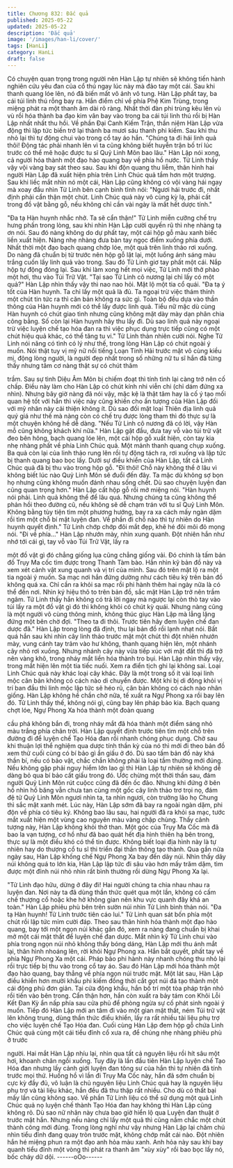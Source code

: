 ```yaml
---
title: Chương 832: Đắc quả
published: 2025-05-22
updated: 2025-05-22
description: 'Đắc quả'
image: '/images/han-li/cover/'
tags: [HanLi]
category: HanLi
draft: false
---
```


Có chuyện quan trọng trong người nên Hàn Lập tự nhiên sẽ
không tiến hành nghiên cứu yêu đan của cổ thú ngay lúc này mà
đảo tay một cái. Sau khi thanh quang lóe lên, nó đã biến mất vô
ảnh vô tung.
Hàn Lập phất tay, ba cái túi linh thú rỗng bay ra. Hắn điểm chỉ về
phía Phệ Kim Trùng, trong miệng phát ra một thanh âm dài rõ
ràng.
Nhất thời đàn phi trùng kêu lên vù vù rồi hóa thành ba đạo kim
vân bay vào trong ba cái túi linh thú rồi bị Hàn Lập nhất nhất thu
hồi.
Về phần Đại Canh Kiếm Trận, thần niệm Hàn Lập vừa động thì
lập tức biến trở lại thành ba mươi sáu thanh phi kiếm. Sau khi thu
nhỏ lại thì tự động chui vào trong cổ tay áo hắn.
"Chúng ta đi hái linh quả thôi! Động tác phải nhanh lên vì ta cũng
không biết huyễn trận bố trí lúc trước có thể mê hoặc được tu sĩ
Quỷ Linh Môn bao lâu." Hàn Lập nói xong, cả người hóa thành
một đạo hào quang bay về phía hồ nước.
Tử Linh thấy vậy vội vàng bay sát theo sau.
Sau khi độn quang thu liễm, thân hình hai người Hàn Lập đã xuất
hiện phía trên Linh Chúc quả tầm hơn một trượng.
Sau khi liếc mắt nhìn nó một cái, Hàn Lập cũng không có vội vàng
hái ngay mà xoay đầu nhìn Tử Linh bên cạnh bình tĩnh nói:
"Ngươi hái trước đi, nhất định phải cẩn thận một chút. Linh Chúc
quả này vô cùng kỳ lạ, phải cất trong đồ vật bằng gỗ, nếu không
chỉ cần vài ngày là mất hết dược tính."

"Đa tạ Hàn huynh nhắc nhở. Ta sẽ cẩn thận!" Tử Linh miễn
cưỡng chế trụ hưng phấn trong lòng, sau khi nhìn Hàn Lập cười
quyến rũ thì nhẹ nhàng tạ ơn nói.
Sau đó nàng không do dự phất tay, một cái hộp gỗ màu xanh biếc
liền xuất hiện.
Nàng nhẹ nhàng đưa bàn tay ngọc điểm xuống phía dưới.
Nhất thời một đạo bạch quang chớp lóe, một quả trên linh thảo rơi
xuống.
Do nàng đã chuẩn bị từ trước nên hộp gỗ lật lại, một luồng ánh
sáng màu trắng cuốn lấy linh quả vào trong.
Sau đó Tử Linh giơ tay phất một cái. Nắp hộp tự động đóng lại.
Sau khi làm xong hết mọi việc, Tử Linh mới thở phào một hơi, thu
vào Túi Trữ Vật.
"Tại sao Tử Linh cô nương lại chỉ lấy có một quả?" Hàn Lập nhìn
thấy vậy thì nao nao hỏi. Mặt lộ một tia cổ quái.
"Đa tạ ý tốt của Hàn huynh. Ta chỉ lấy một quả là đủ. Ta ngoại trừ
việc thám thính một chút tin tức ra thì căn bản không ra sức gì.
Toàn bộ đều dựa vào thần thông của Hàn huynh mới có thể lấy
được linh quả. Tiểu nữ mặc dù cùng Hàn huynh có chút giao tình
nhưng cũng không mặt dày mày dạn phân chia công bằng. Số
còn lại Hàn huynh hãy thu lấy đi. Dù sao linh quả này ngoại trừ
việc luyện chế tạo hóa đan ra thì việc phục dụng trực tiếp cũng có
một chút hiệu quả khác, có thể tăng tu vi." Tử Linh thản nhiên
cười nói.
Nghe Tử Linh nói năng có tình có lý như thế, trong lòng Hàn Lập
có chút ngoài ý muốn.
Nói thật tuy vị mỹ nữ nổi tiếng Loạn Tinh Hải trước mặt vô cùng
kiều mị, động lòng người, là người đẹp nhất trong số những nữ tu
sĩ hắn đã từng thấy nhưng tâm cơ nàng thật sự có chút thâm

trầm. Sau sự tình Diệu Âm Môn bị chiếm đoạt thì tính tình lại càng
trở nên cố chấp. Điều này làm cho Hàn Lập có chút kính nhi viễn
chi (chỉ dám đứng xa nhìn).
Nhưng bây giờ nàng đã nói vậy, mặc kệ là thật tâm hay là cố ý tạo
mối quan hệ tốt với hắn thì việc này cũng khiến cho ấn tượng của
Hàn Lập đối với mỹ nhân này cải thiện không ít.
Dù sao đối mặt loại Thiên địa linh quả quý giá như thế mà nàng
còn có chế trụ được lòng tham thì đó thực sự là một chuyện
không hề dễ dàng.
"Nếu Tử Linh cô nương đã có lời, vậy Hàn mỗ cũng không khách
khí nữa." Hàn Lập gật đầu, đưa tay vỗ vào túi trữ vật đeo bên
hông, bạch quang lóe lên, một cái hộp gỗ xuất hiện, còn tay kia
nhẹ nhàng phất về phía Linh Chúc quả.
Một mảnh thanh quang chụp xuống. Ba quả còn lại của linh thảo
rung lên rồi tự động tách ra, rơi xuống và lập tức bị thanh quang
bao bọc lấy.
Dưới sự điều khiển của Hàn Lập, tất cả Linh Chúc quả đã bị thu
vào trong hộp gỗ.
"Đi thôi! Chỗ này không thể ở lâu vì không biết lúc nào Quỷ Linh
Môn sẽ đuổi đến đây. Ta mặc dù không sợ bọn họ nhưng cũng
không muốn đánh nhau sống chết. Dù sao chuyện luyện đan
cũng quan trọng hơn." Hàn Lập cất hộp gỗ rồi mở miệng nói.
"Hàn huynh nói phải. Linh quả không thể để lâu quá. Nhưng
chúng ta cũng không thể phản hồi theo đường cũ, nếu không sẽ
dễ chạm trán với tu sĩ Quỷ Linh Môn. Không bằng tùy tiện tìm một
phương hướng, bay ra xa cách mấy ngàn dặm rồi tìm một chỗ bí
mật luyện đan. Về phần đi chỗ nào thì tự nhiên do Hàn huynh
quyết định." Tử Linh chớp chớp đôi mắt đẹp, khẽ hé đôi môi đỏ
mọng nói.
"Đi về phía…" Hàn Lập nhướn mày, nhìn xung quanh.
Đột nhiên hắn như nhớ tới cái gì, tay vỗ vào Túi Trữ Vật, lấy ra

một đồ vật gì đó chẳng giống lụa cũng chẳng giống vải. Đó chính
là tấm bản đồ Trụy Ma cốc tìm được trong Thanh Tàm bào.
Hắn nhìn kỹ bản đồ này và xem xét cảnh vật xung quanh và vị trí
của mình. Sau đó trên mặt lộ ra một tia ngoài ý muốn. Sa mạc nơi
hắn đứng dường như cách tiêu ký trên bản đồ không quá xa. Chỉ
cần ra khỏi sa mạc rồi phi hành thêm hai ngày nữa là có thể đến
nơi.
Nhìn ký hiệu thô to trên bản đồ, sắc mặt Hàn Lập trở nên trầm
ngâm.
Tử Linh thấy hắn không có trả lời ngay mà ngược lại còn thò tay
vào túi lấy ra một đồ vật gì đó thì không khỏi có chút kỳ quái.
Nhưng nàng cũng là một người vô cùng thông minh, không thúc
giục Hàn Lập mà lẳng lặng đứng một bên chờ đợi.
"Theo ta đi thôi. Trước tiên hãy đem luyện chế đan dược đã." Hàn
Lập trong lòng đã định, thu lại bản đồ rồi lạnh nhạt nói. Bất quá
hắn sau khi nhìn cây linh thảo trước mặt một chút thì đột nhiên
nhướn mày, vung cánh tay trảm vào hư không, thanh quang hiện
lên, một nhánh cây nhỏ rơi xuống.
Nhưng nhánh cây này vừa tiếp xúc với mặt đất thì đã trở nên
vàng khô, trong nháy mắt liền hóa thành tro bụi.
Hàn Lập nhìn thấy vậy, trong mắt hiện lên một tia tiếc nuối.
Xem ra điển tịch ghi lại không sai. Loại Linh Chúc quả này khác
loại cây khác. Đây là một trong số ít vài loại linh mộc căn bản
không có cách nào di chuyển được. Một khi bị di động khỏi vị trí
ban đầu thì linh mộc lập tức sẽ héo rũ, căn bản không có cách
nào nhân giống.
Hàn Lập không hề chần chờ nữa, tế xuất ra Ngự Phong xa rồi
bay lên đó.
Tử Linh thấy thế, không nói gì, cũng bay lên pháp bảo kia.
Bạch quang chợt lóe, Ngự Phong Xa hóa thành một đoàn quang

cầu phá không bắn đi, trong nháy mắt đã hóa thành một điểm
sáng nhỏ màu trắng phía chân trời.
Hàn Lập quyết định trước tiên tìm một chỗ trên đường đi để luyện
chế Tạo Hóa đan rồi nhanh chóng phục dụng. Chờ sau khi thuận
lợi thể nghiệm qua dược tính thần kỳ của nó thì mới đi theo bản
đồ xem thử cuối cùng có bí bảo gì ẩn giấu ở đó.
Dù sao tấm bản đồ này khá thần bí, nếu có bảo vật, chắc chắn
không phải là loại tầm thường mới đúng.
Nếu không gặp phải nguy hiểm lớn lao gì thì Hàn Lập tự nhiên sẽ
không dễ dàng bỏ qua bí bảo cất giấu trong đó.
Ước chừng một thời thần sau, đám người Quỷ Linh Môn rút
cuộcc cũng đã đến ốc đảo.
Nhưng khi đứng ở bên hồ nhìn hồ băng vẫn chưa tan cùng một
gốc cây linh thảo trơ trọi nọ, đám đệ tử Quỷ Linh Môn ngươi nhìn
ta, ta nhìn ngươi, còn trưởng lão họ Chung thì sắc mặt xanh mét.
Lúc này, Hàn Lập sớm đã bay ra ngoài ngàn dặm, phi độn về phía
có tiêu ký.
Không bao lâu sau, hai người đã ra khỏi sa mạc, tước mắt xuất
hiện một vùng cao nguyên màu vàng chập chùng.
Thấy cảnh tượng này, Hàn Lập không khỏi thở than.
Một góc của Trụy Ma Cốc mà đã bao la vạn tượng, cơ hồ như đã
bao quát hết địa hình thiên hạ bên trong, thực sự là một điều khó
có thể tin được. Không biết loại địa hình này là tự nhiên hay do
thượng cổ tu sĩ thi triển đại thần thông tạo thành.
Qua gần nửa ngày sau, Hàn Lập khống chế Ngự Phong Xa bay
đến dãy núi.
Nhìn thấy dãy núi không quá to lớn kia, Hàn Lập lập tức đi sâu
vào hơn mấy trăm dặm, tìm được một đỉnh núi nhỏ nhìn rất bình
thường rồi dừng Ngự Phong Xa lại.

"Tử Linh đạo hữu, dừng ở đây đi! Hai người chúng ta chia nhau
nhau ra luyện đan. Nơi này ta đã dùng thần thức quét qua một
lần, không có cấm chế thượng cổ hoặc khe hở không gian nên
khu vực quanh đây khá an toàn." Hàn Lập phiêu phù bên trên
sườn núi nhìn Tử Linh bình thản nói.
"Đa tạ Hàn huynh! Tử Linh trước tiên cáo lui." Tử Linh quan sát
bốn phía một chút rồi lập tức mỉm cười đáp. Theo sau thân hình
hóa thành một đạo hào quang, bay tới một ngọn núi khác gần đó,
xem ra nàng đang chuẩn bị khai mở một cái mật thất để luyện chế
đan dược.
Mắt nhìn kỹ Tử Linh chui vào phía trong ngọn núi nhỏ không thấy
bóng dáng, Hàn Lập mới thu ánh mắt lại, thân hình nhoáng lên,
rời khỏi Ngự Phong xa.
Hắn bắt quyết, phất tay về phía Ngự Phong Xa một cái. Pháp bảo
phi hành này nhanh chóng thu nhỏ lại rồi trực tiếp bị thu vào trong
cổ tay áo.
Sau đó Hàn Lập mới hóa thành một đạo hào quang, bay thẳng về
phía ngọn núi trước mặt.
Một lát sau, Hàn Lập điều khiển hơn mười khẩu phi kiếm đồng
thời cắt gọt núi đá tạo thành một cái động phủ đơn giản.
Tại cửa động khẩu, hắn bố trí một tòa pháp trận nhỏ rồi tiến vào
bên trong.
Cẩn thận hơn, hắn còn xuất ra bảy tám con Khôi Lỗi Kết Đan Kỳ
ẩn nấp phía sau cửa phủ để phòng ngừa sự cố phát sinh ngoài ý
muốn.
Tiếp đó Hàn Lập mới an tâm đi vào một gian mật thất, ném Túi trữ
vật lên không trung, dùng thần thức điểu khiển, lấy ra rất nhiều tài
liệu phụ trợ cho việc luyện chế Tạo Hóa đan.
Cuối cùng Hàn Lập đem hộp gỗ chứa Linh Chúc quả cùng một cái
tiểu đỉnh cổ xưa ra, để chúng nhẹ nhàng phiêu phù ở trước

người.
Hai mắt Hàn Lập nhíu lại, nhìn qua tất cả nguyên liệu rồi hít sâu
một hơi, khoanh chân ngồi xuống.
Tuy đây là lần đầu tiên Hàn Lập luyện chế Tạo Hóa đan nhưng
lấy cảnh giới luyện đan tông sư của hắn thì tự nhiên đã tính trước
mọi thứ. Huống hồ vì lần đi Trụy Ma Cốc này, hắn đã sớm chuẩn
bị cực kỳ đầy đủ, vô luận là chủ nguyên liệu Linh Chúc quả hay là
nguyên liệu phụ trợ và tài liệu khác, hắn đều đã thu thập rất
nhiều. Cho dù có thất bại mấy lần cũng không sao.
Về phần Tử Linh liệu có thể sử dụng một quả Linh Chúc quả nọ
luyện chế thành Tạo Hóa đan hay không thì Hàn Lập cũng không
rõ. Dù sao nữ nhân này chưa bao giờ hiển lộ qua Luyện đan thuật
ở trước mặt hắn. Nhưng nếu nàng chỉ lấy một quả thì cũng nắm
chắc một chút thành công mới đúng.
Trong lòng nghĩ như vậy nhưng Hàn Lập lại chăm chú nhìn tiểu
đỉnh đang quay tròn trước mặt, không chớp mắt cái nào.
Đột nhiên hắn hé miệng phun ra một đạo anh hỏa màu xanh. Anh
hỏa này sau khi bay quanh tiểu đỉnh một vòng thì phát ra thanh
âm "xùy xùy" rồi bao bọc lấy nó, bốc cháy dữ dội.
------oOo------
